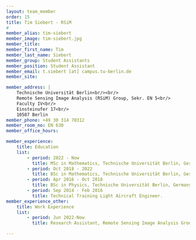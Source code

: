 ```yaml
---
layout: team_member
order: 15
title: Tim Siebert - RSiM
#
member_alias: tim-siebert
member_image: tim-siebert.jpg
member_title:
member_first_name: Tim
member_last_name: Siebert
member_group: Student Assistants
member_position: Student Assistant
member_email: t.siebert [at] campus.tu-berlin.de
member_site:

member_address: |
    Technische Universität Berlin<br/><br/>
    Remote Sensing Image Analysis (RSiM) Group, Sekr. EN 5<br/>
    Faculty IV<br/>
    Einsteinufer 17<br/>
    10587 Berlin
member_phone: +49 30 314 70312
member_room_no: EN 630
member_office_hours:

member_experience:
    title: Education
    list:
        - period: 2022 - Now
          title: MSc in Mathematics, Technische Universität Berlin, Germany.
        - period: Oct 2018 - 2022
          title: BSc in Mathematics, Technische Universität Berlin, Germany.
        - period: Apr 2016 - Oct 2018
          title: BSc in Physics, Technische Universität Berlin, Germany.
        - period: Sep 2014 - Feb 2016
          title: Technical Training Light Aircraft Engineer.
member_experience_other:
    title: Work Experience
    list:
        - period: Jun 2022-Now
          title: Research Assistant, Remote Sensing Image Analysis Group at TU Berlin, Germany.

---
```


